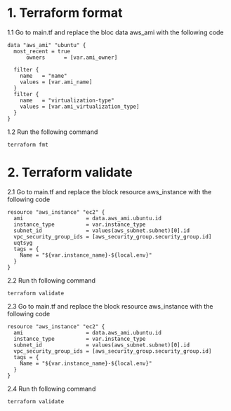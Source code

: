 # 1. Terraform format

1.1 Go to main.tf and replace the bloc data aws_ami with the following code
```
data "aws_ami" "ubuntu" {
  most_recent = true
      owners      = [var.ami_owner] 

  filter {
    name   = "name"
    values = [var.ami_name]
  }
  filter {
    name   = "virtualization-type"
    values = [var.ami_virtualization_type]
  }
}
```

1.2 Run the following command
```
terraform fmt
```
# 2. Terraform validate
2.1 Go to main.tf and replace the block resource aws_instance with the following code
```
resource "aws_instance" "ec2" {
  ami                    = data.aws_ami.ubuntu.id
  instance_type          = var.instance_type
  subnet_id              = values(aws_subnet.subnet)[0].id
  vpc_security_group_ids = [aws_security_group.security_group.id]
  uqtsyg
  tags = {
    Name = "${var.instance_name}-${local.env}"
  }
}
```

2.2 Run th following command
```
terraform validate
```

2.3 Go to main.tf and replace the block resource aws_instance with the following code
```
resource "aws_instance" "ec2" {
  ami                    = data.aws_ami.ubuntu.id
  instance_type          = var.instance_type
  subnet_id              = values(aws_subnet.subnet)[0].id
  vpc_security_group_ids = [aws_security_group.security_group.id]
  tags = {
    Name = "${var.instance_name}-${local.env}"
  }
}
```

2.4 Run th following command
```
terraform validate
```